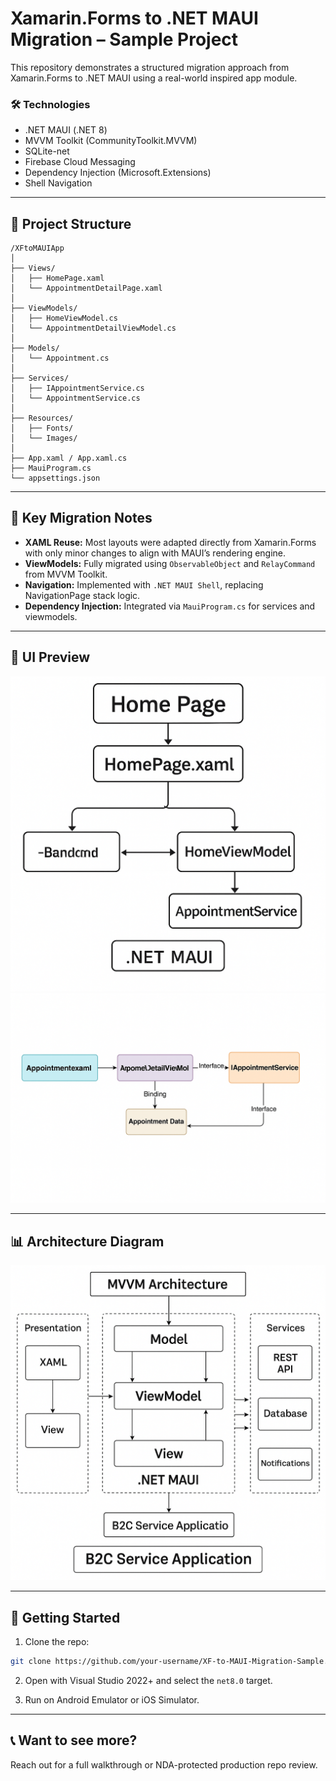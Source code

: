 # Xamarin.Forms to .NET MAUI Migration – Sample Project

This repository demonstrates a structured migration approach from Xamarin.Forms to .NET MAUI using a real-world inspired app module.

### 🛠️ Technologies
- .NET MAUI (.NET 8)
- MVVM Toolkit (CommunityToolkit.MVVM)
- SQLite-net
- Firebase Cloud Messaging
- Dependency Injection (Microsoft.Extensions)
- Shell Navigation

---

## 📁 Project Structure

```
/XFtoMAUIApp
│
├── Views/
│   ├── HomePage.xaml
│   └── AppointmentDetailPage.xaml
│
├── ViewModels/
│   ├── HomeViewModel.cs
│   └── AppointmentDetailViewModel.cs
│
├── Models/
│   └── Appointment.cs
│
├── Services/
│   ├── IAppointmentService.cs
│   └── AppointmentService.cs
│
├── Resources/
│   ├── Fonts/
│   └── Images/
│
├── App.xaml / App.xaml.cs
├── MauiProgram.cs
└── appsettings.json
```

---

## 🧠 Key Migration Notes

- **XAML Reuse:** Most layouts were adapted directly from Xamarin.Forms with only minor changes to align with MAUI’s rendering engine.
- **ViewModels:** Fully migrated using `ObservableObject` and `RelayCommand` from MVVM Toolkit.
- **Navigation:** Implemented with `.NET MAUI Shell`, replacing NavigationPage stack logic.
- **Dependency Injection:** Integrated via `MauiProgram.cs` for services and viewmodels.

---

## 📸 UI Preview

![Home Page](docs/screenshots/home.png)
![Appointment Detail](docs/screenshots/appointment.png)

---

## 📊 Architecture Diagram

![Architecture Diagram](docs/architecture.png)

---

## 🚀 Getting Started

1. Clone the repo:
```bash
git clone https://github.com/your-username/XF-to-MAUI-Migration-Sample.git
```

2. Open with Visual Studio 2022+ and select the `net8.0` target.

3. Run on Android Emulator or iOS Simulator.

---

## 📞 Want to see more?

Reach out for a full walkthrough or NDA-protected production repo review.
